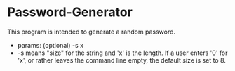 # Password-Generator
This program is intended to generate a random password. 
* params: (optional) -s x
* -s means "size" for the string and 'x' is the length. 
If a user enters '0' for 'x', or rather leaves the command line empty, the default size is set to 8.
